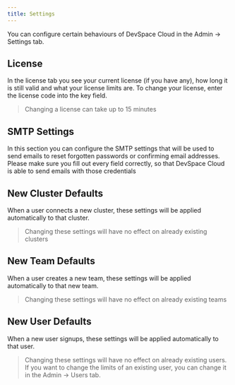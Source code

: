 ```yaml
---
title: Settings
---
```


You can configure certain behaviours of DevSpace Cloud in the Admin -> Settings tab. 

## License

In the license tab you see your current license (if you have any), how long it is still valid and what your license limits are. To change your license, enter the license code into the key field.

> Changing a license can take up to 15 minutes 

## SMTP Settings

In this section you can configure the SMTP settings that will be used to send emails to reset forgotten passwords or confirming email addresses. Please make sure you fill out every field correctly, so that DevSpace Cloud is able to send emails with those credentials

## New Cluster Defaults

When a user connects a new cluster, these settings will be applied automatically to that cluster. 

> Changing these settings will have no effect on already existing clusters

## New Team Defaults

When a user creates a new team, these settings will be applied automatically to that new team.

> Changing these settings will have no effect on already existing teams

## New User Defaults

When a new user signups, these settings will be applied automatically to that user. 

> Changing these settings will have no effect on already existing users. If you want to change the limits of an existing user, you can change it in the Admin -> Users tab.
